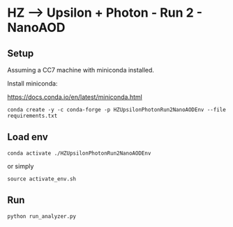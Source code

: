 # HZ --> Upsilon + Photon - Run 2 - NanoAOD


## Setup
Assuming a CC7 machine with miniconda installed.

Install miniconda:

https://docs.conda.io/en/latest/miniconda.html

```
conda create -y -c conda-forge -p HZUpsilonPhotonRun2NanoAODEnv --file requirements.txt
```

## Load env

```
conda activate ./HZUpsilonPhotonRun2NanoAODEnv
```

or simply

```
source activate_env.sh
```

## Run

```
python run_analyzer.py
```

